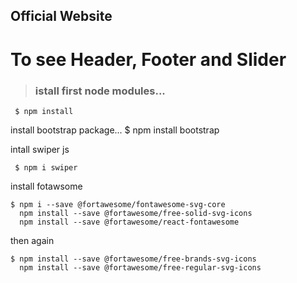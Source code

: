 
## Official Website


# To see Header, Footer and Slider

> ### istall first node modules...

     $ npm install

install bootstrap package...
$ npm install bootstrap

intall swiper js 

     $ npm i swiper

install fotawsome 

    $ npm i --save @fortawesome/fontawesome-svg-core
      npm install --save @fortawesome/free-solid-svg-icons
      npm install --save @fortawesome/react-fontawesome
  
  then again 
  
    $ npm install --save @fortawesome/free-brands-svg-icons
      npm install --save @fortawesome/free-regular-svg-icons
  

